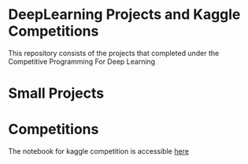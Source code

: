 # DeepLearning Projects and Kaggle Competitions

This repository consists of the projects that completed under the Competitive Programming For Deep Learning 

# Small Projects



# Competitions

The notebook for kaggle competition is accessible [here](https://www.kaggle.com/sefika/vinbigdata-competition-overfitters)

